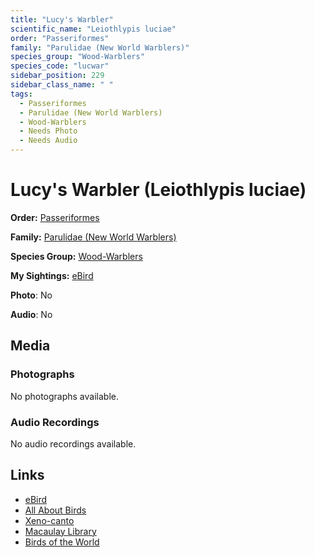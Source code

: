 ```yaml
---
title: "Lucy's Warbler"
scientific_name: "Leiothlypis luciae"
order: "Passeriformes"
family: "Parulidae (New World Warblers)"
species_group: "Wood-Warblers"
species_code: "lucwar"
sidebar_position: 229
sidebar_class_name: " "
tags: 
  - Passeriformes
  - Parulidae (New World Warblers)
  - Wood-Warblers
  - Needs Photo
  - Needs Audio
---
```


# Lucy's Warbler (Leiothlypis luciae)

**Order:** [Passeriformes](/tags/passeriformes)

**Family:** [Parulidae (New World Warblers)](/tags/parulidae-new-world-warblers)

**Species Group:** [Wood-Warblers](/tags/wood-warblers)

**My Sightings:** [eBird](https://ebird.org/lifelist?r=world&time=life&spp=lucwar)

**Photo**: No 

**Audio**: No

## Media
### Photographs
No photographs available.

### Audio Recordings
No audio recordings available.

## Links
* [eBird](https://ebird.org/species/lucwar) 
* [All About Birds](https://www.allaboutbirds.org/guide/lucwar) 
* [Xeno-canto](https://www.xeno-canto.org/species/leiothlypis-luciae) 
* [Macaulay Library](https://search.macaulaylibrary.org/catalog?taxonCode=lucwar&sort=rating_rank_desc)
* [Birds of the World](https://birdsoftheworld.org/bow/species/lucwar)
